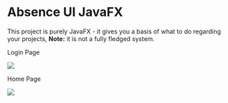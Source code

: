# Absence UI JavaFX

This project is purely JavaFX - it gives you a basis of what to do regarding your projects, **Note:** it is not a fully fledged system.

Login Page

![](https://github.com/Beta7x/Absensi-JavaFX/tree/main/imgs/login-page.png)

Home Page

![](https://github.com/Beta7x/Absensi-JavaFX/tree/main/imgs/home-page.png)
